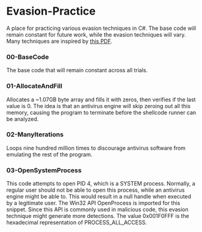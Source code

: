 # Evasion-Practice #

A place for practicing various evasion techniques in C#. The base code will remain constant for future work, while the evasion techniques will vary. Many techniques are inspired by [this PDF](https://blog.sevagas.com/IMG/pdf/BypassAVDynamics.pdf).

### 00-BaseCode
The base code that will remain constant across all trials.

### 01-AllocateAndFill
Allocates a ~1.07GB byte array and fills it with zeros, then verifies if the last value is 0. The idea is that an antivirus engine will skip zeroing out all this memory, causing the program to terminate before the shellcode runner can be analyzed.

### 02-ManyIterations
Loops nine hundred million times to discourage antivirus software from emulating the rest of the program.

### 03-OpenSystemProcess
This code attempts to open PID 4, which is a SYSTEM process. Normally, a regular user should not be able to open this process, while an antivirus engine might be able to. This would result in a null handle when executed by a legitimate user. The Win32 API OpenProcess is imported for this snippet. Since this API is commonly used in malicious code, this evasion technique might generate more detections. The value 0x001F0FFF is the hexadecimal representation of PROCESS_ALL_ACCESS.
